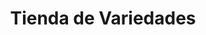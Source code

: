 ---
title: "Tienda de Variedades"
url: /ciudad-satelite/tienda-de-variedades-calle-hermano-e-morales-6/
shop: comodidad
---